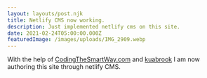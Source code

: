 ```yaml
---
layout: layouts/post.njk
title: Netlify CMS now working.
description: Just implemented netlify cms on this site.
date: 2021-02-24T05:00:00.000Z
featuredImage: /images/uploads/IMG_2909.webp
---
```

With the help of <a href="https://codingthesmartway.com/">
CodingTheSmartWay.com</a> and <a href="https://www.youtube.com/channel/UCLXQoK41TOcIsWtY-BgB_kQ">kuabrook</a> I am now authoring this site through netlify CMS.